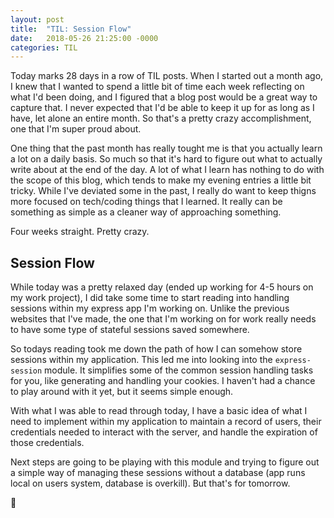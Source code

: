 ```yaml
---
layout: post
title:  "TIL: Session Flow"
date:   2018-05-26 21:25:00 -0000
categories: TIL
---
```

Today marks 28 days in a row of TIL posts. When I started out a month ago, I knew that I wanted to spend a little bit of time each week reflecting on what I'd been doing, and I figured that a blog post would be a great way to capture that. I never expected that I'd be able to keep it up for as long as I have, let alone an entire month. So that's a pretty crazy accomplishment, one that I'm super proud about.

One thing that the past month has really tought me is that you actually learn a lot on a daily basis. So much so that it's hard to figure out what to actually write about at the end of the day. A lot of what I learn has nothing to do with the scope of this blog, which tends to make my evening entries a little bit tricky. While I've deviated some in the past, I really do want to keep thigns more focused on tech/coding things that I learned. It really can be something as simple as a cleaner way of approaching something.

Four weeks straight. Pretty crazy.

## Session Flow
While today was a pretty relaxed day (ended up working for 4-5 hours on my work project), I did take some time to start reading into handling sessions within my express app I'm working on. Unlike the previous websites that I've made, the one that I'm working on for work really needs to have some type of stateful sessions saved somewhere.

So todays reading took me down the path of how I can somehow store sessions within my application. This led me into looking into the `express-session` module. It simplifies some of the common session handling tasks for you, like generating and handling your cookies. I haven't had a chance to play around with it yet, but it seems simple enough.

With what I was able to read through today, I have a basic idea of what I need to implement within my application to maintain a record of users, their credentials needed to interact with the server, and handle the expiration of those credentials.

Next steps are going to be playing with this module and trying to figure out a simple way of managing these sessions without a database (app runs local on users system, database is overkill). But that's for tomorrow.

💚